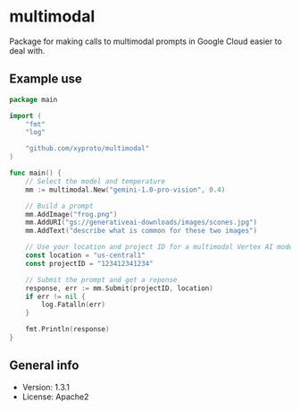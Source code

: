 # multimodal

Package for making calls to multimodal prompts in Google Cloud easier to deal with.

## Example use

```go
package main

import (
    "fmt"
    "log"

    "github.com/xyproto/multimodal"
)

func main() {
    // Select the model and temperature
    mm := multimodal.New("gemini-1.0-pro-vision", 0.4)

    // Build a prompt
    mm.AddImage("frog.png")
    mm.AddURI("gs://generativeai-downloads/images/scones.jpg")
    mm.AddText("describe what is common for these two images")

    // Use your location and project ID for a multimodal Vertex AI model in Google Cloud
    const location = "us-central1"
    const projectID = "123412341234"

    // Submit the prompt and get a reponse
    response, err := mm.Submit(projectID, location)
    if err != nil {
        log.Fatalln(err)
    }

    fmt.Println(response)
}
```

## General info

* Version: 1.3.1
* License: Apache2
